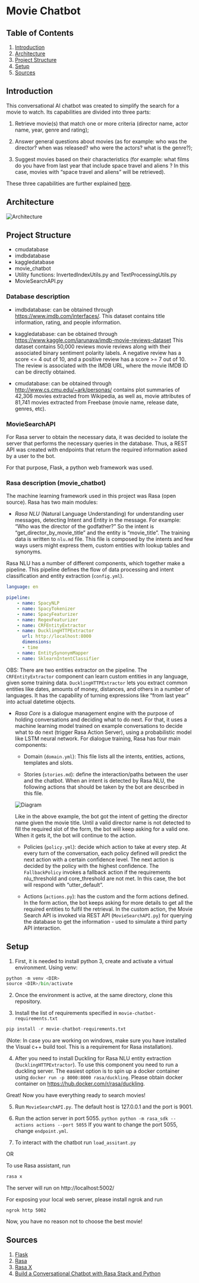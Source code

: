 # Movie Chatbot

## Table of Contents
1. [Introduction](#introduction)
2. [Architecture](#architecture)
3. [Project Structure](#project-structure)
4. [Setup](#setup)
5. [Sources](#sources)

##  Introduction 
This conversational AI chatbot was created to simplify the search for a movie to watch. Its capabilities are divided into three parts:

1. Retrieve movie(s) that match one or more criteria (director name, actor name, year, genre and rating);

2. Answer general questions about movies (as for example: who was the director? when was released? who were the actors? what is the genre?);

3. Suggest movies based on their characteristics (for example: what films do you have from last year that include space travel and aliens ? In this case, movies with “space travel and aliens” will be retrieved).

These three capabilities are further explained [here](Approach.md).

##  Architecture  

![Architecture](ArchitectureDiagram.png)

## Project Structure
- cmudatabase
- imdbdatabase
- kaggledatabase
- movie_chatbot
- Utility functions: InvertedIndexUtils.py and TextProcessingUtils.py
- MovieSearchAPI.py 

### Database description 

- imdbdatabase: can be obtained through https://www.imdb.com/interfaces/. This dataset contains title information, rating, and people information.

- kaggledatabase: can be obtained through https://www.kaggle.com/iarunava/imdb-movie-reviews-dataset
This dataset contains 50,000 reviews movie reviews along with their associated binary sentiment polarity labels. A negative review has a score <= 4 out of 10, and a positive review has a score >= 7 out of 10. The review is associated with the IMDB URL, where the movie IMDB ID can be directly obtained.

- cmudatabase: can be obtained through http://www.cs.cmu.edu/~ark/personas/ contains plot summaries of 42,306 movies extracted from Wikipedia, as well as, movie attributes of 81,741 movies extracted from Freebase (movie name, release date, genres, etc).

### MovieSearchAPI

For Rasa server to obtain the necessary data, it was decided to isolate the server that performs the necessary queries in the database. Thus, a REST API was created with endpoints that return the required information asked by a user to the bot. 

For that purpose, Flask, a python web framework was used.

### Rasa description (movie_chatbot)

The machine learning framework used in this project was Rasa (open source).
Rasa has two main modules:

- *Rasa NLU* (Natural Language Understanding) for understanding user messages, detecting Intent and Entity in the message. For example: “Who was the director of the godfather?”
So the intent is “get_director_by_movie_title” and the entity is “movie_title”. 
The training data is written to `nlu.md` file. This file is composed by the intents and few ways users might express them, custom entities with lookup tables and synonyms.

Rasa NLU has a number of different components, which together make a pipeline. This pipeline defines the flow of data processing and intent classification and entity extraction (`config.yml`).

```yaml
language: en

pipeline:
    - name: SpacyNLP
    - name: SpacyTokenizer
    - name: SpacyFeaturizer
    - name: RegexFeaturizer
    - name: CRFEntityExtractor
    - name: DucklingHTTPExtractor
      url: http://localhost:8000
      dimensions:
      - time
    - name: EntitySynonymMapper
    - name: SklearnIntentClassifier
```

OBS: There are two entities extractor on the pipeline. The `CRFEntityExtractor` component can learn custom entities in any language, given some training data. `DucklingHTTPExtractor` lets you extract common entities like dates, amounts of money, distances, and others in a number of languages. It has the capability of turning expressions like “from last year” into actual datetime objects. 

- *Rasa Core* is a dialogue management engine with the purpose of holding conversations and deciding what to do next. For that, it uses a machine learning model trained on example conversations to decide what to do next (trigger Rasa Action Server), using a probabilistic model like LSTM neural network. 
For dialogue training, Rasa has four main components:

    * Domain (`domain.yml`): This file lists all the intents, entities, actions, templates and slots.
    
    * Stories (`stories.md`):  define the interaction/paths between the user and the chatbot. When an intent is detected by Rasa NLU, the following actions that should be taken by the bot are described in this file.
    
    ![Diagram](StoryExample.jpg)

    Like in the above example, the bot got the intent of getting the director name given the movie title. Until a valid director name is not detected to fill the required slot of the form, the bot will keep asking for a valid one. When it gets it, the bot will continue to the action.
   
    * Policies (`policy.yml`): decide which action to take at every step. At every turn of the conversation, each policy defined will predict the next action with a certain confidence level. The next action is decided by the policy with the highest 
confidence. The `FallbackPolicy` invokes a fallback action if the requirements nlu_threshold and core_threshold are not met. In this case, the bot will respond with “utter_default”.

    * Actions (`actions.py`): has the custom and the form actions defined. In the form action, the bot keeps asking for more details to get all the required entities to fulfil the retrieval. In the custom action, the Movie Search API is invoked via REST API (`MovieSearchAPI.py`) for querying the database to get the information - used to simulate a third party API interaction.

## Setup
1. First, it is needed to install python 3, create and activate a virtual environment. Using venv:

```python
python -m venv <DIR>
source <DIR>/bin/activate
```

2. Once the environment is active, at the same directory, clone this repository.

3. Install the list of requirements specified in `movie-chatbot-requirements.txt`

```python
pip install -r movie-chatbot-requirements.txt
```
(Note: In case you are working on windows, make sure you have installed the Visual c++ build tool. This is a requirement for Rasa installation).

4. After you need to install Duckling for Rasa NLU entity extraction (`DucklingHTTPExtractor`). 
To use this component you need to run a duckling server. The easiest option is to spin up a docker container using `docker run -p 8000:8000 rasa/duckling`. Please obtain docker container on https://hub.docker.com/r/rasa/duckling. 

Great! Now you have everything ready to search movies!

5. Run `MovieSearchAPI.py`. The default host is 127.0.0.1 and the port is 9001. 

6. Run the action server in port 5055.
```python python -m rasa_sdk --actions actions --port 5055```
 If you want to change the port 5055, change `endpoint.yml`.

7. To interact with the chatbot run `load_assitant.py`

OR

To use Rasa assistant, run
```python
rasa x
```
The server will run on  http://localhost:5002/

For exposing your local web server, please install ngrok and run 
```
ngrok http 5002
```
Now, you have no reason not to choose the best movie!

## Sources
1. [Flask](https://www.fullstackpython.com/flask.html)
2. [Rasa](https://rasa.com/)
3. [Rasa X](https://rasa.com/docs/rasa-x/)
4. [Build a Conversational Chatbot with Rasa Stack and Python](https://medium.com/@itsromiljain/build-a-conversational-chatbot-with-rasa-stack-and-python-rasa-nlu-b79dfbe59491)

